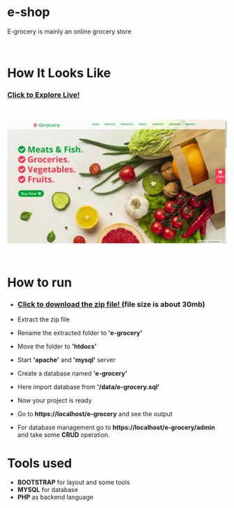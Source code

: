 # e-shop
<p>E-grocery is mainly an online grocery store</p>

</br>

# How It Looks Like
### **[Click to Explore Live! ](e-grocery10.000webhostapp.com/)**

</br>

![view](images/screenshot.png)

</br>

# How to run

* ### [Click to download the zip file! ](https://github.com/saiful-70/e-shop/archive/refs/heads/main.zip)(file size is about 30mb)

* Extract the zip file
* Rename the extracted folder to __'e-grocery'__
* Move the folder to __'htdocs'__
* Start __'apache'__ and __'mysql'__ server
* Create a database named __'e-grocery'__
* Here import database from __'/data/e-grocery.sql'__
* Now your project is ready
* Go to __https://localhost/e-grocery__ and see the output
* For database management go to __https://localhost/e-grocery/admin__ and take some __CRUD__ operation.

# Tools used
* __BOOTSTRAP__ for layout and some tools
* __MYSQL__ for database
* __PHP__ as backend language